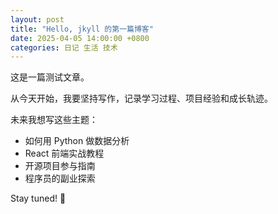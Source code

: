 ```yaml
---
layout: post
title: "Hello, jkyll 的第一篇博客"
date: 2025-04-05 14:00:00 +0800
categories: 日记 生活 技术
---
```


这是一篇测试文章。

从今天开始，我要坚持写作，记录学习过程、项目经验和成长轨迹。

未来我想写这些主题：
- 如何用 Python 做数据分析
- React 前端实战教程
- 开源项目参与指南
- 程序员的副业探索

Stay tuned! 🔔
